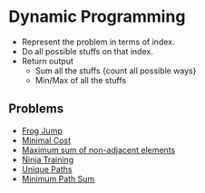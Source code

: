 # Dynamic Programming

- Represent the problem in terms of index.
- Do all possible stuffs on that index.
- Return output
    - Sum all the stuffs {count all possible ways}
    - Min/Max of all the stuffs

## Problems

- [Frog Jump](https://www.codingninjas.com/studio/problems/frog-jump_3621012)
- [Minimal Cost](https://www.codingninjas.com/studio/problems/minimal-cost_8180930)
- [Maximum sum of non-adjacent elements](https://www.codingninjas.com/studio/problems/maximum-sum-of-non-adjacent-elements_843261)
- [Ninja Training](https://www.codingninjas.com/studio/problems/ninja-s-training_3621003)
- [Unique Paths](https://www.codingninjas.com/studio/problems/total-unique-paths_1081470)
- [Minimum Path Sum](https://www.codingninjas.com/studio/problems/minimum-path-sum_985349)
